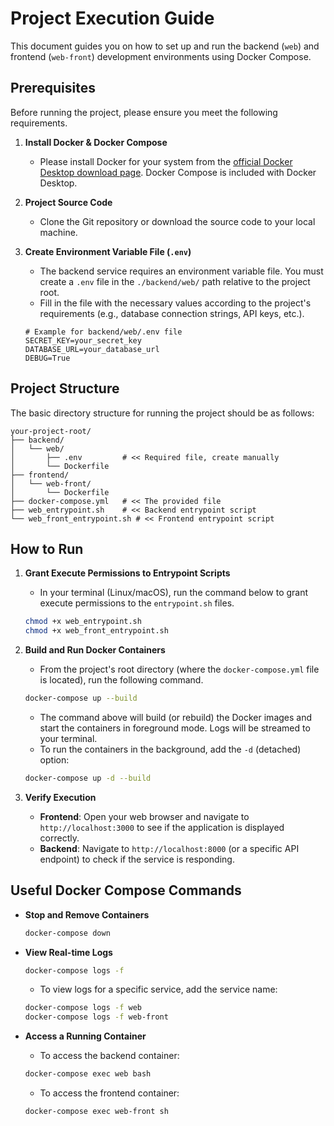 # Project Execution Guide

This document guides you on how to set up and run the backend (`web`) and frontend (`web-front`) development environments using Docker Compose.

## Prerequisites

Before running the project, please ensure you meet the following requirements.

1.  **Install Docker & Docker Compose**
    * Please install Docker for your system from the [official Docker Desktop download page](https://www.docker.com/products/docker-desktop/). Docker Compose is included with Docker Desktop.

2.  **Project Source Code**
    * Clone the Git repository or download the source code to your local machine.

3.  **Create Environment Variable File (`.env`)**
    * The backend service requires an environment variable file. You must create a `.env` file in the `./backend/web/` path relative to the project root.
    * Fill in the file with the necessary values according to the project's requirements (e.g., database connection strings, API keys, etc.).

    ```
    # Example for backend/web/.env file
    SECRET_KEY=your_secret_key
    DATABASE_URL=your_database_url
    DEBUG=True
    ```

## Project Structure

The basic directory structure for running the project should be as follows:

```
your-project-root/
├── backend/
│   └── web/
│       ├── .env         # << Required file, create manually
│       └── Dockerfile
├── frontend/
│   └── web-front/
│       └── Dockerfile
├── docker-compose.yml   # << The provided file
├── web_entrypoint.sh    # << Backend entrypoint script
└── web_front_entrypoint.sh # << Frontend entrypoint script
```

## How to Run

1.  **Grant Execute Permissions to Entrypoint Scripts**
    * In your terminal (Linux/macOS), run the command below to grant execute permissions to the `entrypoint.sh` files.
    ```bash
    chmod +x web_entrypoint.sh
    chmod +x web_front_entrypoint.sh
    ```

2.  **Build and Run Docker Containers**
    * From the project's root directory (where the `docker-compose.yml` file is located), run the following command.
    ```bash
    docker-compose up --build
    ```
    * The command above will build (or rebuild) the Docker images and start the containers in foreground mode. Logs will be streamed to your terminal.
    * To run the containers in the background, add the `-d` (detached) option:
    ```bash
    docker-compose up -d --build
    ```

3.  **Verify Execution**
    * **Frontend**: Open your web browser and navigate to `http://localhost:3000` to see if the application is displayed correctly.
    * **Backend**: Navigate to `http://localhost:8000` (or a specific API endpoint) to check if the service is responding.

## Useful Docker Compose Commands

* **Stop and Remove Containers**
    ```bash
    docker-compose down
    ```

* **View Real-time Logs**
    ```bash
    docker-compose logs -f
    ```
    * To view logs for a specific service, add the service name:
    ```bash
    docker-compose logs -f web
    docker-compose logs -f web-front
    ```

* **Access a Running Container**
    * To access the backend container:
    ```bash
    docker-compose exec web bash
    ```
    * To access the frontend container:
    ```bash
    docker-compose exec web-front sh
    ```